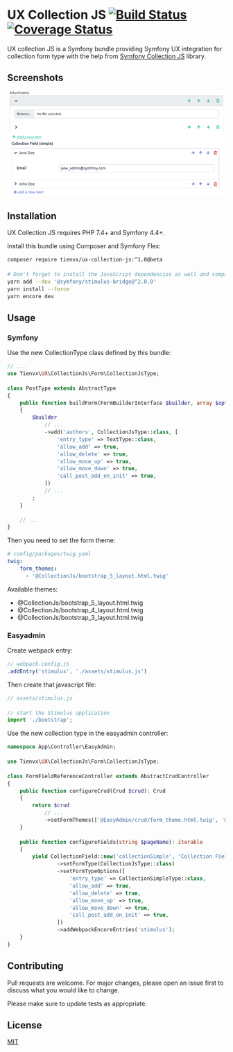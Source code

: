 # UX Collection JS  [![Build Status][actions_badge]][actions_link] [![Coverage Status][coveralls_badge]][coveralls_link]

UX collection JS is a Symfony bundle providing Symfony UX integration for collection form type with the help from [Symfony Collection JS](https://github.com/ruano-a/symfonyCollectionJs) library.

## Screenshots

![Screenshot Bootstrap 5](./images/collection-js-bootstrap-5.png)
![Screenshot EasyAdmin](./images/collection-js-easyadmin.png)

## Installation

UX Collection JS requires PHP 7.4+ and Symfony 4.4+.

Install this bundle using Composer and Symfony Flex:

```sh
composer require tienvx/ux-collection-js:^1.0@beta

# Don't forget to install the JavaScript dependencies as well and compile
yarn add --dev '@symfony/stimulus-bridge@^2.0.0'
yarn install --force
yarn encore dev
```

## Usage

### Symfony

Use the new CollectionType class defined by this bundle:

```php
// ...
use Tienvx\UX\CollectionJs\Form\CollectionJsType;

class PostType extends AbstractType
{
    public function buildForm(FormBuilderInterface $builder, array $options)
    {
        $builder
            // ...
            ->add('authors', CollectionJsType::class, [
                'entry_type' => TextType::class,
                'allow_add' => true,
                'allow_delete' => true,
                'allow_move_up' => true,
                'allow_move_down' => true,
                'call_post_add_on_init' => true,
            ])
            // ...
        ;
    }

    // ...
}
```

Then you need to set the form theme:
```yaml
# config/packages/twig.yaml
twig:
    form_themes:
      - '@CollectionJs/bootstrap_5_layout.html.twig'
```

Available themes:
- @CollectionJs/bootstrap_5_layout.html.twig
- @CollectionJs/bootstrap_4_layout.html.twig
- @CollectionJs/bootstrap_3_layout.html.twig

### Easyadmin

Create webpack entry:

```javascript
// webpack.config.js
.addEntry('stimulus', './assets/stimulus.js')
```

Then create that javascript file:

```javascript
// assets/stimulus.js

// start the Stimulus application
import './bootstrap';
```

Use the new collection type in the easyadmin controller:

```php
namespace App\Controller\EasyAdmin;

use Tienvx\UX\CollectionJs\Form\CollectionJsType;

class FormFieldReferenceController extends AbstractCrudController
{
    public function configureCrud(Crud $crud): Crud
    {
        return $crud
            // ...
            ->setFormThemes(['@EasyAdmin/crud/form_theme.html.twig', '@CollectionJs/bootstrap_5_layout.html.twig']);
    }

    public function configureFields(string $pageName): iterable
    {
        yield CollectionField::new('collectionSimple', 'Collection Field (simple)')
                ->setFormType(CollectionJsType::class)
                ->setFormTypeOptions([
                    'entry_type' => CollectionSimpleType::class,
                    'allow_add' => true,
                    'allow_delete' => true,
                    'allow_move_up' => true,
                    'allow_move_down' => true,
                    'call_post_add_on_init' => true,
                ])
                ->addWebpackEncoreEntries('stimulus');
    }
}
```

## Contributing
Pull requests are welcome. For major changes, please open an issue first to discuss what you would like to change.

Please make sure to update tests as appropriate.

## License
[MIT](LICENSE)

[actions_badge]: https://github.com/tienvx/ux-collection-js/workflows/main/badge.svg
[actions_link]: https://github.com/tienvx/ux-collection-js/actions

[coveralls_badge]: https://coveralls.io/repos/tienvx/ux-collection-js/badge.svg?branch=main&service=github
[coveralls_link]: https://coveralls.io/github/tienvx/ux-collection-js?branch=main
